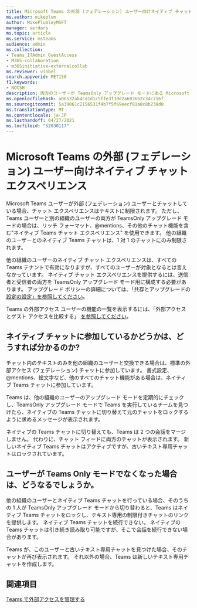 ```yaml
---
title: Microsoft Teams の外部 (フェデレーション) ユーザー向けネイティブ チャット エクスペリエンス
ms.author: mikeplum
author: MikePlumleyMSFT
manager: serdars
ms.topic: article
ms.service: msteams
audience: admin
ms.collection:
- Teams_ITAdmin_GuestAccess
- M365-collaboration
- m365initiative-externalcollab
ms.reviewer: vinbel
search.appverid: MET150
f1.keywords:
- NOCSH
description: 両方のユーザーが TeamsOnly アップグレード モードにある Microsoft Teams の外部アクセス (フェデレーション) ユーザーのネイティブ Teams チャット エクスペリエンスについて説明します。
ms.openlocfilehash: a06532ab4cd1d1c5ffe3f30d2a6036b2c34c716f
ms.sourcegitcommit: 5a39061c2156531f4b7f5f69eecf81a8c8b238d0
ms.translationtype: MT
ms.contentlocale: ja-JP
ms.lasthandoff: 04/27/2021
ms.locfileid: "52030117"
---
```

# <a name="native-chat-experience-for-external-federated-users-in-microsoft-teams"></a>Microsoft Teams の外部 (フェデレーション) ユーザー向けネイティブ チャット エクスペリエンス

Microsoft Teams ユーザーが外部 (フェデレーション) ユーザーとチャットしている場合、チャット エクスペリエンスはテキストに制限されます。 ただし、Teams ユーザーと別の組織のユーザーの両方が TeamsOnly アップグレード モードの場合は、リッチ フォーマット、@mentions、その他のチャット機能を含む"ネイティブ Teams チャット エクスペリエンス" を使用できます。 他の組織のユーザーとのネイティブ Teams チャットは、1 対 1 のチャットにのみ制限されます。

他の組織のユーザーのネイティブ チャット エクスペリエンスは、すべての Teams テナントで有効になりますが、すべてのユーザーが対象となるとは言えなかっています。 ネイティブ チャット エクスペリエンスを提供するには、送信者と受信者の両方を TeamsOnly アップグレード モード用に構成する必要があります。 アップグレード ポリシーの詳細については、「共存とアップグレードの [設定の設定」を参照してください](setting-your-coexistence-and-upgrade-settings.md)。

Teams の外部アクセス ユーザーの機能の一覧を表示するには、「外部アクセスとゲスト アクセスを比較する」 [を参照してください](communicate-with-users-from-other-organizations.md#compare-external-and-guest-access)。

## <a name="how-do-i-know-if-im-in-a-native-chat"></a>ネイティブ チャットに参加しているかどうかは、どうすれば分かるのか?

チャット内のテキストのみを他の組織のユーザーと交換できる場合は、標準の外部アクセス (フェデレーション) チャットに参加しています。 書式設定、@mentions、絵文字など、他のすべてのチャット機能がある場合は、ネイティブ Teams チャットに参加しています。 

Teams は、他の組織のユーザーのアップグレード モードを定期的にチェックし、TeamsOnly アップグレード モードで Teams を実行しているチームを見つけたら、ネイティブの Teams チャットに切り替えて元のチャットをロックするように求めるメッセージが表示されます。

ネイティブの Teams チャットに切り替えても、Teams は 2 つの会話をマージしません。 代わりに、チャット フィードに両方のチャットが表示されます。 新しいネイティブ Teams チャットはアクティブですが、古いテキスト専用チャットはロックされています。



## <a name="what-happens-if-a-user-isnt-in-teams-only-mode-anymore"></a>ユーザーが Teams Only モードでなくなった場合は、どうなるでしょうか。

他の組織のユーザーとネイティブ Teams チャットを行っている場合、そのうちの 1 人が TeamsOnly アップグレード モードから切り替わると、Teams はネイティブ Teams チャットをロックし、テキスト専用の制限付きチャットのリンクを提供します。 ネイティブ Teams チャットを続行できない。 ネイティブの Teams チャットは引き続き読み取り可能ですが、そこで会話を続行できない場合があります。

Teams が、このユーザーと古いテキスト専用チャットを見つけた場合、そのチャットが再び表示されます。 それ以外の場合、Teams は新しいテキスト専用チャットを作成します。


## <a name="related-topics"></a>関連項目

[Teams で外部アクセスを管理する](manage-external-access.md)
